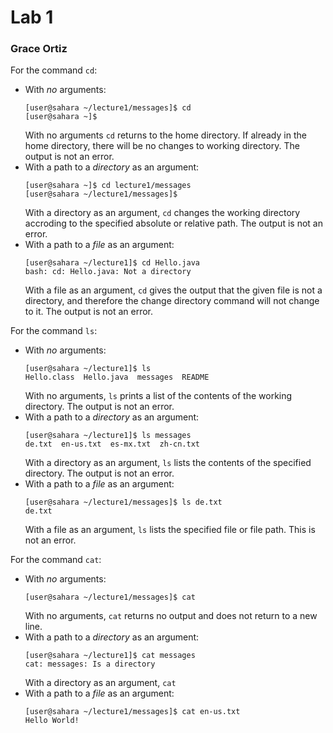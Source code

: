 # Lab 1 #
### Grace Ortiz ###
For the command `cd`: 
* With *no* arguments:
  ```
  [user@sahara ~/lecture1/messages]$ cd
  [user@sahara ~]$ 
  ```
  With no arguments `cd` returns to the home directory. If already in the home directory, there will be no changes to working directory. The output is not an error.
* With a path to a *directory* as an argument:
  ```
  [user@sahara ~]$ cd lecture1/messages
  [user@sahara ~/lecture1/messages]$ 
  ```
  With a directory as an argument, `cd` changes the working directory accroding to the specified absolute or relative path. The output is not an error.
* With a path to a *file* as an argument:
  ```
  [user@sahara ~/lecture1]$ cd Hello.java
  bash: cd: Hello.java: Not a directory
  ```
  With a file as an argument, `cd` gives the output that the given file is not a directory, and therefore the change directory command will not change to it. The output is not an error.

For the command `ls`:
* With *no* arguments:
  ```
  [user@sahara ~/lecture1]$ ls
  Hello.class  Hello.java  messages  README
  ```
  With no arguments, `ls` prints a list of the contents of the working directory. The output is not an error.
* With a path to a *directory* as an argument:
  ```
  [user@sahara ~/lecture1]$ ls messages
  de.txt  en-us.txt  es-mx.txt  zh-cn.txt
  ```
  With a directory as an argument, `ls` lists the contents of the specified directory. The output is not an error. 
* With a path to a *file* as an argument:
  ```
  [user@sahara ~/lecture1/messages]$ ls de.txt
  de.txt
  ```
  With a file as an argument, `ls` lists the specified file or file path. This is not an error. 

For the command `cat`:
* With *no* arguments:
  ```
  [user@sahara ~/lecture1/messages]$ cat

  ```
  With no arguments, `cat` returns no output and does not return to a new line.
* With a path to a *directory* as an argument:
  ```
  [user@sahara ~/lecture1]$ cat messages
  cat: messages: Is a directory
  ```
  With a directory as an argument, `cat` 
* With a path to a *file* as an argument:
    ```
    [user@sahara ~/lecture1/messages]$ cat en-us.txt
    Hello World!
    ```
